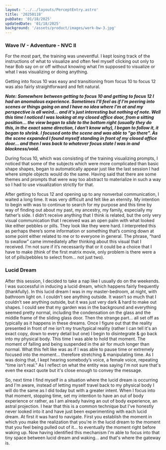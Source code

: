 ```yaml
---
layout: '../../layouts/PerceptEntry.astro'
title: '20250118'
pubDate: '01/18/2025'
updatedDate: '01/18/2025'
background: '/assets/product/images/work-bw-3.jpg'
---
```


### Wave IV - Adventure - NVC II 

For the most part, the training was uneventful. I kept losing track of the instructions of what to visualize and often feel myself clicking out only to hear Bob say on or off without knowing what I’m supposed to visualize or what I was visualizing or doing anything. 

Getting into focus 10 was easy and transitioning from focus 10 to focus 12 was also fairly straightforward and felt natural.

***Note: Somewhere between getting to focus 10 and getting to focus 12 I had an anomalous experience. Sometimes I'll feel as if I'm peering into scenes or things going on and I have no idea where I'm at and my perspective is all weird... and it's just interesting but nothing of note. Well this time I noticed I was looking at my closed office door, from a sitting position... the view began to slide to the bottom right (usually they do this, in the exact same direction, I don't know why), I began to follow it, it began to shrink. I focused onto the scene and was able to "go there". As the scene expanded I found myself standing in front of my closed office door... and then I was back to whatever focus state I was in and blackness/void.*** 

During focus 10, which was consisting of the training visualizing prompts, I noticed that some of the subjects which were more complicated than basic shape shapes, began to automatically appear just like the last session I had where simple objects would do the same. Having said that there are some themes and prompts that were way too abstract to materialize in such a way so I had to use visualization strictly for that. 

After getting to focus 12 and opening up to any nonverbal communication, I waited a long time. It was very difficult and felt like an eternity. My intention to begin with was to continue to search for my purpose and this time by way of finding out about my past, my ancestry, my family, especially my father’s side. I didn’t receive anything that I think is related, but the only very visual communication that I received was an open palm with what looked like either pebbles or pills. They look like they were hard. I interpreted this as perhaps there’s some information or something that’s coming down at some point either related to me or to everyone in general. The phrase, “hard to swallow” came immediately after thinking about this visual that I received. I’m not sure if it’s necessarily that or it could be a choice that I have to make (think of the first matrix movie, only problem is there were a lot of pills/pebbles to select from… not just two). 

### Lucid Dream

After this session, I decided to take a nap like I usually do on the weekends. I was successful in inducing a lucid dream, which happens fairly frequently (thankfully). In this lucid dream I was in my master-bedroom, at night, with bathroom light on. I couldn’t see anything outside. It wasn’t so much that I couldn’t see anything outside, but it was just very dark & hard to make out shapes. I could see that my garden was in the background and everything seemed pretty normal, including the condensation on the glass and the middle frame of the sliding glass door. Then the strange part... all set off as typically as it happens in these dreams. Once I figure out that the reality presented in front of me isn’t my true/typical reality (rather I can tell it's an exact copy, down to every detail but one) I begin to disintegrate & go back into my physical body. This time I was able to hold that moment. The moment of falling and being suspended in the air for much longer than normal. What this felt like was as if I was able to pause time or extremely focused into the moment... therefore stretching & manipulating time. As I was doing that, I kept hearing somebody’s voice, a female voice, repeating “time isn’t real.” As I reflect on what the entity was saying I'm not sure that's even the exact quote but it's close enough to convey the message.

So, next time I find myself in a situation where the lucid dream is occurring and I'm aware, instead of letting myself travel back to my physical body I will do the same as I did today but with a greater intent. When I focus into that moment, stopping time, set my intention to have an out of body experience or rather, as I am already having an out of body experience, an astral projection. I hear that this is a common technique but I've honestly never looked into it and have just been experimenting with each lucid dream. At first it was hard to navigate. First you establish the moment in which you make the realization that you're in the lucid dream to the moment that you feel being pulled out of it... to eventually the moment right before waking up. Now having identified this mechanism I'm able to focus into that tiny space between lucid dream and waking... and that's where the gateway is. 




